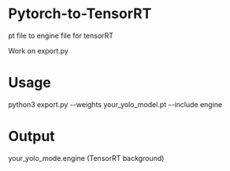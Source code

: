 # Pytorch-to-TensorRT
pt file to engine file for tensorRT

Work on export.py

# Usage
python3 export.py --weights your_yolo_model.pt --include engine

# Output

your_yolo_mode.engine (TensorRT background)
